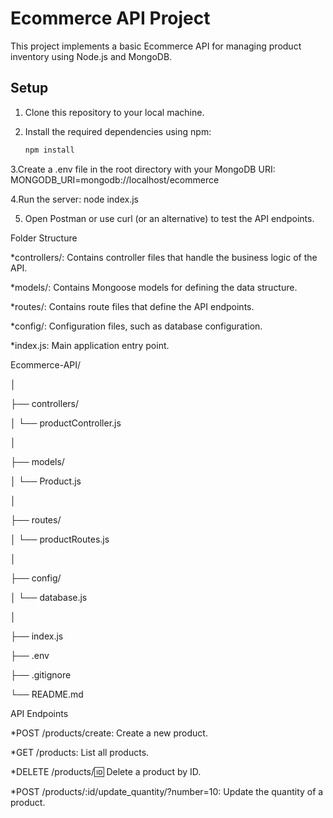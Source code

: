 
# Ecommerce API Project

This project implements a basic Ecommerce API for managing product inventory using Node.js and MongoDB.

## Setup

1. Clone this repository to your local machine.

2. Install the required dependencies using npm:

   ```bash
   npm install

3.Create a .env file in the root directory with your MongoDB URI:
MONGODB_URI=mongodb://localhost/ecommerce

4.Run the server:
  node index.js

5. Open Postman or use curl (or an alternative) to test the API endpoints.


Folder Structure

*controllers/: Contains controller files that handle the business logic of the API.

*models/: Contains Mongoose models for defining the data structure.

*routes/: Contains route files that define the API endpoints.

*config/: Configuration files, such as database configuration.

*index.js: Main application entry point.


Ecommerce-API/

│

├── controllers/

│ └── productController.js

│

├── models/

│ └── Product.js

│

├── routes/

│ └── productRoutes.js

│

├── config/

│ └── database.js

│

├── index.js

├── .env

├── .gitignore

└── README.md





API Endpoints

*POST /products/create: Create a new product.

*GET /products: List all products.

*DELETE /products/:id: Delete a product by ID.

*POST /products/:id/update_quantity/?number=10: Update the quantity of a product.

